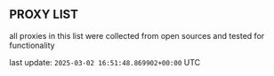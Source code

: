 ## PROXY LIST

all proxies in this list were collected from open sources and tested for functionality

last update: `2025-03-02 16:51:48.869902+00:00` UTC